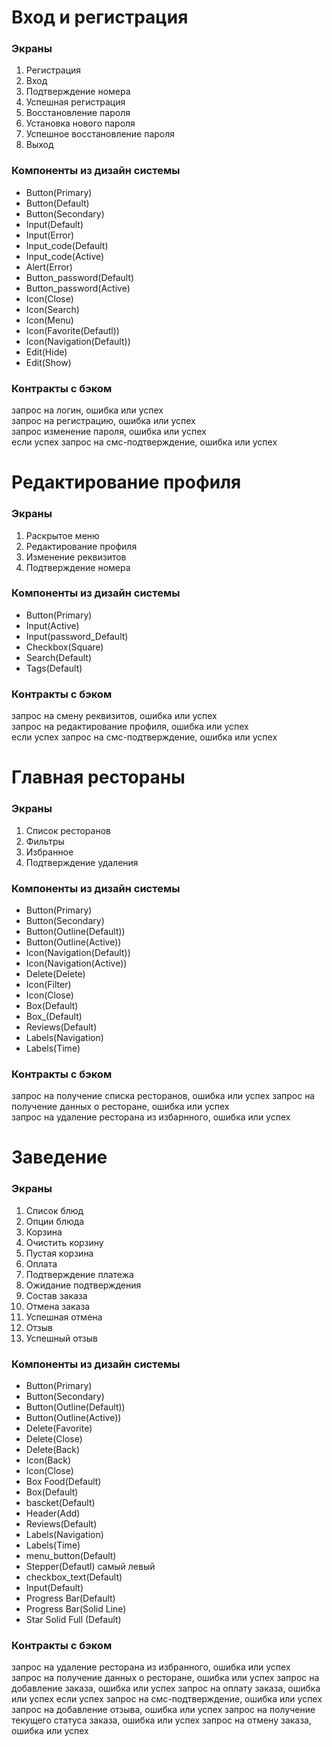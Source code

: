 # Вход и регистрация

### Экраны

1. Регистрация
2. Вход
3. Подтверждение номера
4. Успешная регистрация
5. Восстановление пароля
6. Установка нового пароля
7. Успешное восстановление пароля
8. Выход

### Компоненты из дизайн системы

- Button(Primary)
- Button(Default)
- Button(Secondary)
- Input(Default)
- Input(Error)
- Input_code(Default)
- Input_code(Active)
- Alert(Error)
- Button_password(Default)
- Button_password(Active)
- Icon(Close)
- Icon(Search)
- Icon(Menu)
- Icon(Favorite(Defautl))
- Icon(Navigation(Default))
- Edit(Hide)
- Edit(Show)

### Контракты с бэком

запрос на логин, ошибка или успех  
запрос на регистрацию, ошибка или успех  
запрос изменение пароля, ошибка или успех  
если успех запрос на смс-подтверждение, ошибка или успех

# Редактирование профиля

### Экраны

1. Раскрытое меню
2. Редактирование профиля
3. Изменение реквизитов
4. Подтверждение номера

### Компоненты из дизайн системы

- Button(Primary)
- Input(Active)
- Input(password_Default)
- Checkbox(Square)
- Search(Default)
- Tags(Default)

### Контракты с бэком

запрос на смену реквизитов, ошибка или успех  
запрос на редактирование профиля, ошибка или успех  
если успех запрос на смс-подтверждение, ошибка или успех

# Главная рестораны

### Экраны

1. Список ресторанов
2. Фильтры
3. Избранное
4. Подтверждение удаления

### Компоненты из дизайн системы

- Button(Primary)
- Button(Secondary)
- Button(Outline(Default))
- Button(Outline(Active))
- Icon(Navigation(Default))
- Icon(Navigation(Active))
- Delete(Delete)
- Icon(Filter)
- Icon(Close)
- Box(Default)
- Box\_(Default)
- Reviews(Default)
- Labels(Navigation)
- Labels(Time)

### Контракты с бэком

запрос на получение списка ресторанов, ошибка или успех
запрос на получение данных о ресторане, ошибка или успех  
запрос на удаление ресторана из избарнного, ошибка или успех

# Заведение

### Экраны

1. Список блюд
2. Опции блюда
3. Корзина
4. Очистить корзину
5. Пустая корзина
6. Оплата
7. Подтверждение платежа
8. Ожидание подтверждения
9. Состав заказа
10. Отмена заказа
11. Успешная отмена
12. Отзыв
13. Успешный отзыв

### Компоненты из дизайн системы

- Button(Primary)
- Button(Secondary)
- Button(Outline(Default))
- Button(Outline(Active))
- Delete(Favorite)
- Delete(Close)
- Delete(Back)
- Icon(Back)
- Icon(Close)
- Box Food(Default)
- Box(Default)
- bascket(Default)
- Header(Add)
- Reviews(Default)
- Labels(Navigation)
- Labels(Time)
- menu_button(Default)
- Stepper(Defautl) самый левый
- checkbox_text(Default)
- Input(Default)
- Progress Bar(Default)
- Progress Bar(Solid Line)
- Star Solid Full (Default)

### Контракты с бэком

запрос на удаление ресторана из избранного, ошибка или успех  
запрос на получение данных о ресторане, ошибка или успех
запрос на добавление заказа, ошибка или успех
запрос на оплату заказа, ошибка или успех
если успех запрос на смс-подтверждение, ошибка или успех
запрос на добавление отзыва, ошибка или успех
запрос на получение текущего статуса заказа, ошибка или успех
запрос на отмену заказа, ошибка или успех
